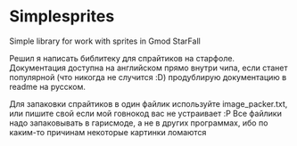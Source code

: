 # Simplesprites
Simple library for work with sprites in Gmod StarFall

Решил я написать библитеку для спрайтиков на старфоле. Документация доступна на английском прямо внутри чипа,
если станет популярной (что никогда не случится :D) продублирую документацию в readme на русском.

Для запаковки спрайтиков в один файлик используйте image_packer.txt, или пишите свой если мой говнокод вас не устраивает :P
Все файлики надо запаковывать в гарисмоде, а не в других программах, ибо по каким-то причинам некоторые картинки ломаются

